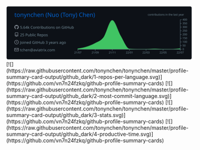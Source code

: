<div width='100%'>
    <img src="https://raw.githubusercontent.com/tonynchen/tonynchen/master/profile-summary-card-output/github_dark/0-profile-details.svg"/>
</div>
[![](https://raw.githubusercontent.com/tonynchen/tonynchen/master/profile-summary-card-output/github_dark/1-repos-per-language.svg)](https://github.com/vn7n24fzkq/github-profile-summary-cards) [![](https://raw.githubusercontent.com/tonynchen/tonynchen/master/profile-summary-card-output/github_dark/2-most-commit-language.svg)](https://github.com/vn7n24fzkq/github-profile-summary-cards)
[![](https://raw.githubusercontent.com/tonynchen/tonynchen/master/profile-summary-card-output/github_dark/3-stats.svg)](https://github.com/vn7n24fzkq/github-profile-summary-cards) [![](https://raw.githubusercontent.com/tonynchen/tonynchen/master/profile-summary-card-output/github_dark/4-productive-time.svg)](https://github.com/vn7n24fzkq/github-profile-summary-cards)
